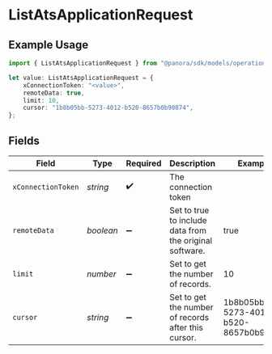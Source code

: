 # ListAtsApplicationRequest

## Example Usage

```typescript
import { ListAtsApplicationRequest } from "@panora/sdk/models/operations";

let value: ListAtsApplicationRequest = {
    xConnectionToken: "<value>",
    remoteData: true,
    limit: 10,
    cursor: "1b8b05bb-5273-4012-b520-8657b0b90874",
};
```

## Fields

| Field                                                   | Type                                                    | Required                                                | Description                                             | Example                                                 |
| ------------------------------------------------------- | ------------------------------------------------------- | ------------------------------------------------------- | ------------------------------------------------------- | ------------------------------------------------------- |
| `xConnectionToken`                                      | *string*                                                | :heavy_check_mark:                                      | The connection token                                    |                                                         |
| `remoteData`                                            | *boolean*                                               | :heavy_minus_sign:                                      | Set to true to include data from the original software. | true                                                    |
| `limit`                                                 | *number*                                                | :heavy_minus_sign:                                      | Set to get the number of records.                       | 10                                                      |
| `cursor`                                                | *string*                                                | :heavy_minus_sign:                                      | Set to get the number of records after this cursor.     | 1b8b05bb-5273-4012-b520-8657b0b90874                    |